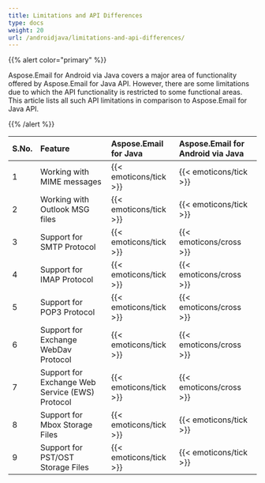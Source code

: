 ```yaml
---
title: Limitations and API Differences
type: docs
weight: 20
url: /androidjava/limitations-and-api-differences/
---
```


{{% alert color="primary" %}} 

Aspose.Email for Android via Java covers a major area of functionality offered by Aspose.Email for Java API. However, there are some limitations due to which the API functionality is restricted to some functional areas. This article lists all such API limitations in comparison to Aspose.Email for Java API.

{{% /alert %}} 

|**S.No.**|**Feature**|**Aspose.Email for Java**|**Aspose.Email for Android via Java**|
| :- | :- | :- | :- |
|1|Working with MIME messages|{{< emoticons/tick >}}|{{< emoticons/tick >}}|
|2|Working with Outlook MSG files|{{< emoticons/tick >}}|{{< emoticons/tick >}}|
|3|Support for SMTP Protocol|{{< emoticons/tick >}}|{{< emoticons/cross >}}|
|4|Support for IMAP Protocol|{{< emoticons/tick >}}|{{< emoticons/cross >}}|
|5|Support for POP3 Protocol|{{< emoticons/tick >}}|{{< emoticons/cross >}}|
|6|Support for Exchange WebDav Protocol|{{< emoticons/tick >}}|{{< emoticons/cross >}}|
|7|Support for Exchange Web Service (EWS) Protocol|{{< emoticons/tick >}}|{{< emoticons/cross >}}|
|8|Support for Mbox Storage Files|{{< emoticons/tick >}}|{{< emoticons/tick >}}|
|9|Support for PST/OST Storage Files|{{< emoticons/tick >}}|{{< emoticons/tick >}}|

